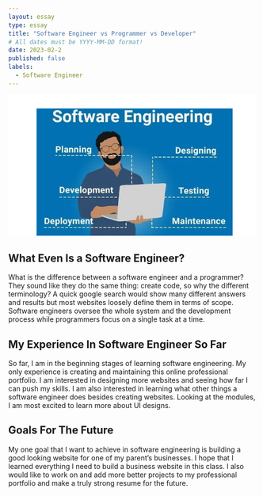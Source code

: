 ```yaml
---
layout: essay
type: essay
title: "Software Engineer vs Programmer vs Developer"
# All dates must be YYYY-MM-DD format!
date: 2023-02-2
published: false
labels:
  - Software Engineer
---
```


<img width="500px" class="rounded center pe-4" src="../img/software engineer.png">

## What Even Is a Software Engineer?
What is the difference between a software engineer and a programmer? They sound like they do the same thing: create code, so why the different terminology? A quick google search would show many different answers and results but most websites loosely define them in terms of scope. Software engineers oversee the whole system and the development process while programmers focus on a single task at a time. 

## My Experience In Software Engineer So Far
So far, I am in the beginning stages of learning software engineering. My only experience is creating and maintaining this online professional portfolio. I am interested in designing more websites and seeing how far I can push my skills. I am also interested in learning what other things a software engineer does besides creating websites. Looking at the modules, I am most excited to learn more about UI designs.

## Goals For The Future
My one goal that I want to achieve in software engineering is building a good looking website for one of my parent’s businesses. I hope that I learned everything I need to build a business website in this class. I also would like to work on and add more better projects to my professional portfolio and make a truly strong resume for the future.

